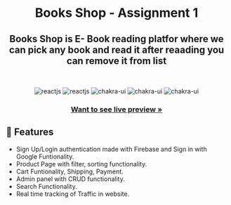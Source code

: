 <h1 align="center">Books Shop - Assignment 1</h1> 

<h2 align="center">Books Shop is E- Book reading platfor where we can pick any book and read it after reaading you can remove it from list</h2>

<br />
<p align="center">
    <img src="https://img.shields.io/badge/NextJs-20232A?style=for-the-badge&logo=react&logoColor=61DAFB" alt="reactjs" />
    <img src="https://img.shields.io/badge/Telwind-20232A?style=for-the-badge&logo=telwind&logoColor=61DAFB" alt="reactjs" />
  <img src="https://img.shields.io/badge/JavaScript-F7DF1E?style=for-the-badge&logo=javascript&logoColor=black" alt="chakra-ui"/>
  <img src="https://img.shields.io/badge/HTML5-E34F26?style=for-the-badge&logo=html5&logoColor=white" alt="chakra-ui"/>
  <img src="https://img.shields.io/badge/CSS3-1572B6?style=for-the-badge&logo=css3&logoColor=white" alt="chakra-ui"/>
</p>
<h3 align="center"><a href="https://next-hill-6732.vercel.app/"><strong>Want to see live preview »</strong></a></h3>

## 🚀 Features
- Sign Up/Login authentication made with Firebase and Sign in with Google Funtionality.
- Product Page with filter, sorting functionality.
- Cart Funtionality, Shipping, Payment.
- Admin panel with CRUD functionality.
- Search Functionality.
- Real time tracking of Traffic in website.
<br />
